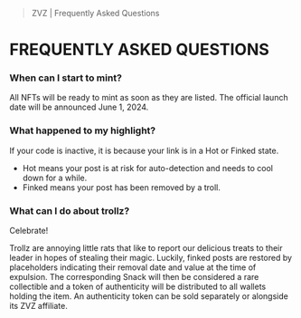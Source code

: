 > ZVZ | Frequently Asked Questions
# FREQUENTLY ASKED QUESTIONS


### When can I start to mint?
All NFTs will be ready to mint as soon as they are listed. The official launch date will be announced June 1, 2024.

### What happened to my highlight?
If your code is inactive, it is because your link is in a Hot or Finked state.

* Hot means your post is at risk for auto-detection and needs to cool down for a while.
* Finked means your post has been removed by a troll.

### What can I do about trollz?
Celebrate! 

Trollz are annoying little rats that like to report our delicious treats to their leader in hopes of stealing their magic. Luckily, finked posts are restored by placeholders indicating their removal date and value at the time of expulsion. The corresponding Snack will then be considered a rare collectible and a token of authenticity will be distributed to all wallets holding the item. An authenticity token can be sold separately or alongside its ZVZ affiliate.

